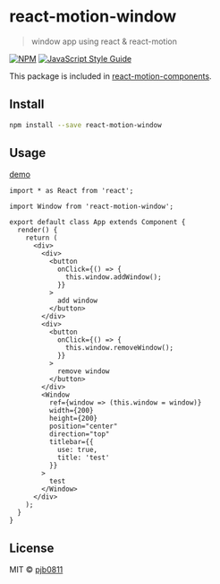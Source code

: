 # react-motion-window

> window app using react &amp; react-motion

[![NPM](https://img.shields.io/npm/v/react-motion-window.svg)](https://www.npmjs.com/package/react-motion-window) [![JavaScript Style Guide](https://img.shields.io/badge/code_style-standard-brightgreen.svg)](https://standardjs.com)

This package is included in [react-motion-components](https://github.com/pjb0811/react-motion-components).

## Install

```bash
npm install --save react-motion-window
```

## Usage

[demo](https://codesandbox.io/s/2062nnw20n)

```tsx
import * as React from 'react';

import Window from 'react-motion-window';

export default class App extends Component {
  render() {
    return (
      <div>
        <div>
          <button
            onClick={() => {
              this.window.addWindow();
            }}
          >
            add window
          </button>
        </div>
        <div>
          <button
            onClick={() => {
              this.window.removeWindow();
            }}
          >
            remove window
          </button>
        </div>
        <Window
          ref={window => (this.window = window)}
          width={200}
          height={200}
          position="center"
          direction="top"
          titlebar={{
            use: true,
            title: 'test'
          }}
        >
          test
        </Window>
      </div>
    );
  }
}
```

## License

MIT © [pjb0811](https://github.com/pjb0811)

